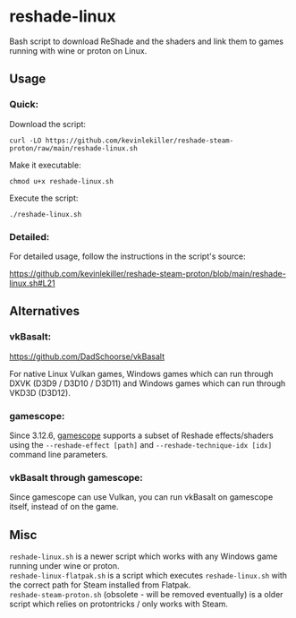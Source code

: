# reshade-linux
Bash script to download ReShade and the shaders and link them to games running with wine or proton on Linux.  

## Usage

### Quick:
Download the script:

    curl -LO https://github.com/kevinlekiller/reshade-steam-proton/raw/main/reshade-linux.sh
Make it executable:

    chmod u+x reshade-linux.sh
Execute the script:

    ./reshade-linux.sh

### Detailed:
For detailed usage, follow the instructions in the script's source:

https://github.com/kevinlekiller/reshade-steam-proton/blob/main/reshade-linux.sh#L21

## Alternatives

### vkBasalt:
https://github.com/DadSchoorse/vkBasalt

For native Linux Vulkan games, Windows games which can run through DXVK (D3D9 / D3D10 / D3D11) and Windows games which can run through VKD3D (D3D12).

### gamescope:

Since 3.12.6, [gamescope](https://github.com/ValveSoftware/gamescope) supports a subset of Reshade effects/shaders using the `--reshade-effect [path]` and `--reshade-technique-idx [idx]` command line parameters.

### vkBasalt through gamescope:

Since gamescope can use Vulkan, you can run vkBasalt on gamescope itself, instead of on the game.

## Misc
`reshade-linux.sh` is a newer script which works with any Windows game running under wine or proton.  
`reshade-linux-flatpak.sh` is a script which executes `reshade-linux.sh` with the correct path for Steam installed from Flatpak.  
`reshade-steam-proton.sh` (obsolete - will be removed eventually) is a older script which relies on protontricks / only works with Steam.
